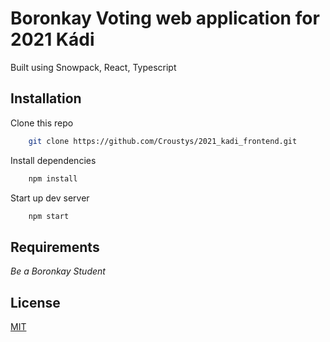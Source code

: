 # Boronkay Voting web application for 2021 Kádi
Built using Snowpack, React, Typescript

## Installation
Clone this repo
```bash
    git clone https://github.com/Croustys/2021_kadi_frontend.git
```

Install dependencies
```bash
    npm install
```

Start up dev server
```bash
    npm start
```

## Requirements
*Be a Boronkay Student*

## License
[MIT](https://choosealicense.com/licenses/mit/)